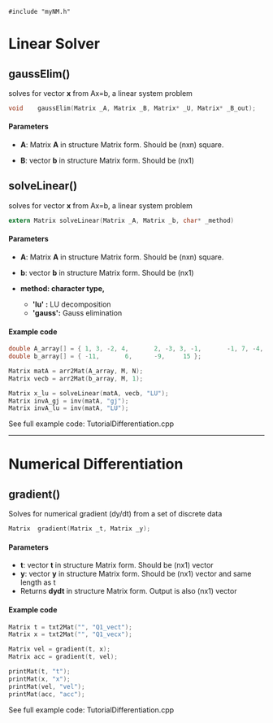 `#include "myNM.h"`



# Linear Solver

## gaussElim()

solves for vector **x** from  Ax=b,  a linear system problem  

```c
void	gaussElim(Matrix _A, Matrix _B, Matrix* _U, Matrix* _B_out);
```

#### **Parameters**

- **A**:  Matrix **A** in structure Matrix form.  Should be (nxn) square.

- **B**:  vector  **b** in structure Matrix form.  Should be (nx1) 

  

  

## solveLinear()

solves for vector **x** from  Ax=b,  a linear system problem  

```c
extern Matrix solveLinear(Matrix _A, Matrix _b, char* _method)
```

#### **Parameters**

- **A**:  Matrix **A** in structure Matrix form.  Should be (nxn) square.

- **b**:  vector  **b** in structure Matrix form.  Should be (nx1) 

- **method:  character type,** 

  - **'lu' :** LU decomposition
  - **'gauss':** Gauss elimination

  

#### Example code

```C
double A_array[] = { 1, 3, -2, 4,		2, -3, 3, -1,		-1, 7, -4, 2,		-1, 7, -4, 2 };
double b_array[] = { -11,		6,		-9,		15 };

Matrix matA = arr2Mat(A_array, M, N);
Matrix vecb = arr2Mat(b_array, M, 1);

Matrix x_lu = solveLinear(matA, vecb, "LU");
Matrix invA_gj = inv(matA, "gj");
Matrix invA_lu = inv(matA, "LU");
```

See full example code:  TutorialDifferentiation.cpp

***



# Numerical Differentiation

## gradient()

Solves for numerical gradient  (dy/dt) from  a set of discrete data

```c
Matrix	gradient(Matrix _t, Matrix _y);
```

#### **Parameters**

- **t**:  vector **t** in structure Matrix form.  Should be (nx1) vector
- **y**:  vector  **y** in structure Matrix form.  Should be (nx1) vector and same length as t
- Returns **dydt** in structure Matrix form. Output is also (nx1) vector



#### Example code

```c
Matrix t = txt2Mat("", "Q1_vect");
Matrix x = txt2Mat("", "Q1_vecx");

Matrix vel = gradient(t, x);
Matrix acc = gradient(t, vel);

printMat(t, "t");
printMat(x, "x");
printMat(vel, "vel");
printMat(acc, "acc");
```

See full example code:  TutorialDifferentiation.cpp


